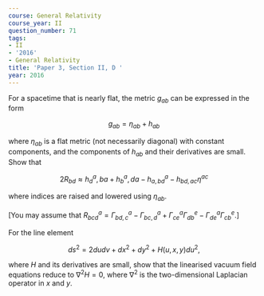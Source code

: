 ```yaml
---
course: General Relativity
course_year: II
question_number: 71
tags:
- II
- '2016'
- General Relativity
title: 'Paper 3, Section II, D '
year: 2016
---
```




For a spacetime that is nearly flat, the metric $g_{a b}$ can be expressed in the form

$$g_{a b}=\eta_{a b}+h_{a b}$$

where $\eta_{a b}$ is a flat metric (not necessarily diagonal) with constant components, and the components of $h_{a b}$ and their derivatives are small. Show that

$$2 R_{b d} \approx h_{d}^{a}, b a+h_{b}^{a}, d a-h_{a, b d}^{a}-h_{b d, a c} \eta^{a c}$$

where indices are raised and lowered using $\eta_{a b}$.

[You may assume that $\left.R_{b c d}^{a}=\Gamma_{b d, c}^{a}-\Gamma_{b c, d}^{a}+\Gamma_{c e}^{a} \Gamma_{d b}^{e}-\Gamma_{d e}^{a} \Gamma_{c b}^{e} .\right]$

For the line element

$$d s^{2}=2 d u d v+d x^{2}+d y^{2}+H(u, x, y) d u^{2},$$

where $H$ and its derivatives are small, show that the linearised vacuum field equations reduce to $\nabla^{2} H=0$, where $\nabla^{2}$ is the two-dimensional Laplacian operator in $x$ and $y$.